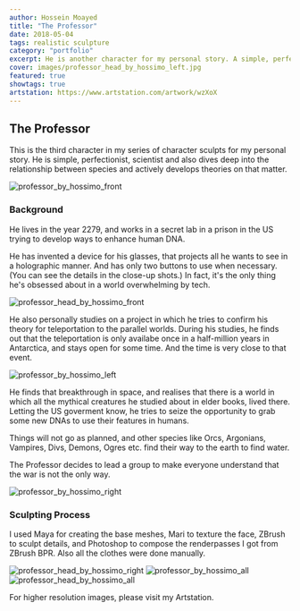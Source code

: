 ```yaml
---
author: Hossein Moayed
title: "The Professor"
date: 2018-05-04
tags: realistic sculpture
category: "portfolio"
excerpt: He is another character for my personal story. A simple, perfectionist scientist.
cover: images/professor_head_by_hossimo_left.jpg
featured: true
showtags: true
artstation: https://www.artstation.com/artwork/wzXoX
---
```


## The Professor

  

This is the third character in my series of character sculpts for my personal story. He is simple, perfectionist, scientist and also dives deep into the relationship between species and actively develops theories on that matter.

<img src="/images/characters/professor/professor_by_hossimo_front.jpg" alt="professor_by_hossimo_front" class="responsive">

### Background

He lives in the year 2279, and works in a secret lab in a prison in the US trying to develop ways to enhance human DNA.

He has invented a device for his glasses, that projects all he wants to see in a holographic manner. And has only two buttons to use when necessary. (You can see the details in the close-up shots.) In fact, it's the only thing he's obsessed about in a world overwhelming by tech.

<img src="/images/characters/professor/professor_head_by_hossimo_front.jpg" alt="professor_head_by_hossimo_front" class="responsive">

He also personally studies on a project in which he tries to confirm his theory for teleportation to the parallel worlds. During his studies, he finds out that the teleportation is only availabe once in a half-million years in Antarctica, and stays open for some time. And the time is very close to that event.

<img src="/images/characters/professor/professor_by_hossimo_left.jpg" alt="professor_by_hossimo_left" class="responsive">

He finds that breakthrough in space, and realises that there is a world in which all the mythical creatures he studied about in elder books, lived there. Letting the US goverment know, he tries to seize the opportunity to grab some new DNAs to use their features in humans.

Things will not go as planned, and other species like Orcs, Argonians, Vampires, Divs, Demons, Ogres etc. find their way to the earth to find water.

  

The Professor decides to lead a group to make everyone understand that the war is not the only way.

<img src="/images/characters/professor/professor_by_hossimo_right.jpg" alt="professor_by_hossimo_right" class="responsive">

### Sculpting Process

  

I used Maya for creating the base meshes, Mari to texture the face, ZBrush to sculpt details, and Photoshop to compose the renderpasses I got from ZBrush BPR. Also all the clothes were done manually.


<img src="/images/characters/professor/professor_head_by_hossimo_right.jpg" alt="professor_head_by_hossimo_right" class="responsive">  
  


<img src="/images/characters/professor/professor_by_hossimo_all.jpg" alt="professor_by_hossimo_all" class="responsive">
<img src="/images/characters/professor/professor_head_by_hossimo_all.jpg" alt="professor_head_by_hossimo_all" class="responsive">



For higher resolution images, please visit my Artstation.